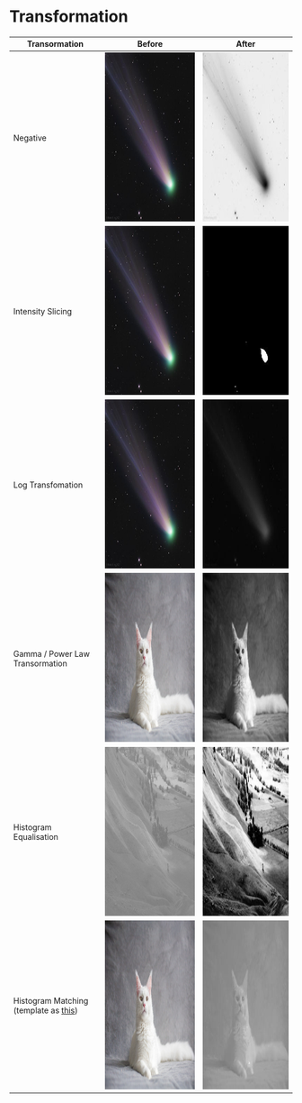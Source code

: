 # Transformation
| Transormation | Before | After |
|---------------|--------|-------|
| Negative | <img src="https://github.com/TheNova22/Digital-Image-Processing/blob/main/Transformation/images/comet.jpeg" width="400" height="300"> | <img src="https://github.com/TheNova22/Digital-Image-Processing/blob/main/Transformation/images/nega.jpeg" width="400" height="300"> | 
| Intensity Slicing | <img src="https://github.com/TheNova22/Digital-Image-Processing/blob/main/Transformation/images/comet.jpeg" width="400" height="300"> | <img src="https://github.com/TheNova22/Digital-Image-Processing/blob/main/Transformation/images/inten.jpeg" width="400" height="300"> | 
| Log Transfomation | <img src="https://github.com/TheNova22/Digital-Image-Processing/blob/main/Transformation/images/comet.jpeg" width="400" height="300"> | <img src="https://github.com/TheNova22/Digital-Image-Processing/blob/main/Transformation/images/log.jpeg" width="400" height="300"> | 
| Gamma / Power Law Transormation | <img src="https://github.com/TheNova22/Digital-Image-Processing/blob/main/Transformation/images/cat.jpeg" width="400" height="300"> | <img src="https://github.com/TheNova22/Digital-Image-Processing/blob/main/Transformation/images/gamma.jpeg" width="400" height="300"> | 
| Histogram Equalisation | <img src="https://github.com/TheNova22/Digital-Image-Processing/blob/main/Transformation/images/histo.jpeg" width="400" height="300"> | <img src="https://github.com/TheNova22/Digital-Image-Processing/blob/main/Transformation/images/finHisto.jpeg" width="400" height="300"> | 
| Histogram Matching (template as [this](https://github.com/TheNova22/Digital-Image-Processing/blob/main/Transformation/images/histo.jpeg)) | <img src="https://github.com/TheNova22/Digital-Image-Processing/blob/main/Transformation/images/cat.jpeg" width="400" height="300"> | <img src="https://github.com/TheNova22/Digital-Image-Processing/blob/main/Transformation/images/match.jpeg" width="400" height="300"> |

